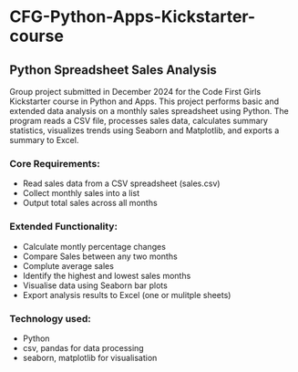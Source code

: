 # CFG-Python-Apps-Kickstarter-course

## Python Spreadsheet Sales Analysis 

Group project submitted in December 2024 for the Code First Girls Kickstarter course in Python and Apps. This project performs basic and extended data analysis on a monthly sales spreadsheet using Python. The program reads a CSV file, processes sales data, calculates summary statistics, visualizes trends using Seaborn and Matplotlib, and exports a summary to Excel.<br>

### Core Requirements: 
- Read sales data from a CSV spreadsheet (sales.csv)
- Collect monthly sales into a list
- Output total sales across all months<br>

### Extended Functionality: 
- Calculate montly percentage changes
- Compare Sales between any two months
- Complute average sales
- Identify the highest and lowest sales months
- Visualise data using Seaborn bar plots
- Export analysis results to Excel (one or mulitple sheets)<br>

### Technology used:
- Python
- csv, pandas for data processing
- seaborn, matplotlib for visualisation
